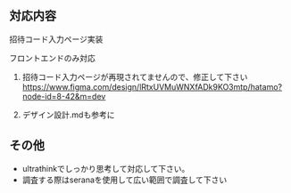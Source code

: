 ## 対応内容

招待コード入力ページ実装

フロントエンドのみ対応

1. 招待コード入力ページが再現されてませんので、修正して下さい
https://www.figma.com/design/lRtxUVMuWNXfADk9KO3mtp/hatamo?node-id=8-42&m=dev

2. デザイン設計.mdも参考に

## その他

- ultrathinkでしっかり思考して対応して下さい。
- 調査する際はseranaを使用して広い範囲で調査して下さい
